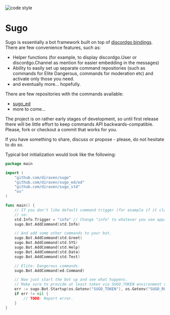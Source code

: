 ![code style](https://goreportcard.com/badge/github.com/diraven/sugo)

# Sugo

Sugo is essentially a bot framework built on top of [discordgo bindings](https://github.com/bwmarrin/discordgo). There are few convenience features, such as:

- Helper functions (for example, to display discordgo.User or discordgo.Channel as mention for easier embedding in the messages)
- Ability to easily set up separate command repositories (such as commands for Elite Dangerous, commands for moderation etc) and activate only those you need.
- and eventually more... hopefully.

There are few repositories with the commands available:
- [sugo_ed](https://github.com/diraven/sugo_ed)
- more to come...

The project is on rather early stages of development, so until first release there will be little effort to keep commands API backwards-compatible. Please, fork or checkout a commit that works for you.

If you have something to share, discuss or propose - please, do not hesitate to do so.

Typical bot initialization would look like the following:

```go
package main

import (
	"github.com/diraven/sugo"
	"github.com/diraven/sugo_ed/ed"
	"github.com/diraven/sugo_std"
	"os"
)

func main() {
	// If you don't like default command trigger (for example if it clashes with some other one), you can change it like
	// so:
	std.Info.Trigger = "info" // Change "info" to whatever you see appropriate.
	sugo.Bot.AddCommand(std.Info)

	// And add some other commands to your bot.
	sugo.Bot.AddCommand(std.Greet)
	sugo.Bot.AddCommand(std.SYS)
	sugo.Bot.AddCommand(std.Help)
	sugo.Bot.AddCommand(std.Data)
	sugo.Bot.AddCommand(std.Test)

	// Elite: Dangerous commands.
	sugo.Bot.AddCommand(ed.Command)

	// Now just start the bot up and see what happens.
	// Make sure to provide at least token via SUGO_TOKEN environment variable.
	err := sugo.Bot.Startup(os.Getenv("SUGO_TOKEN"), os.Getenv("SUGO_ROOT_UID"))
	if err != nil {
		// TODO: Report error.
	}
}
```

